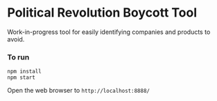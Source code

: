 # Political Revolution Boycott Tool

Work-in-progress tool for easily identifying companies and products to avoid.

### To run

```
npm install
npm start
```

Open the web browser to `http://localhost:8888/`
